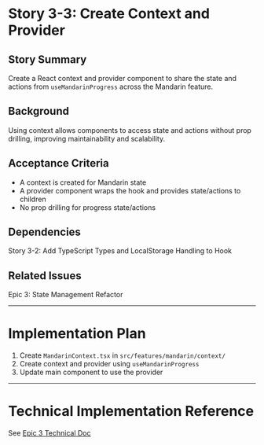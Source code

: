 # Story 3-3: Create Context and Provider

## Story Summary

Create a React context and provider component to share the state and actions from `useMandarinProgress` across the Mandarin feature.

## Background

Using context allows components to access state and actions without prop drilling, improving maintainability and scalability.

## Acceptance Criteria

- A context is created for Mandarin state
- A provider component wraps the hook and provides state/actions to children
- No prop drilling for progress state/actions

## Dependencies

Story 3-2: Add TypeScript Types and LocalStorage Handling to Hook

## Related Issues

Epic 3: State Management Refactor

---

# Implementation Plan

1. Create `MandarinContext.tsx` in `src/features/mandarin/context/`
2. Create context and provider using `useMandarinProgress`
3. Update main component to use the provider

---

# Technical Implementation Reference

See [Epic 3 Technical Doc](./README.md)
